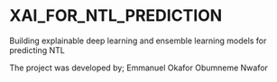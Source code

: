 # XAI_FOR_NTL_PREDICTION
Building  explainable  deep learning  and  ensemble  learning  models  for  predicting NTL

The project was developed  by;
Emmanuel Okafor
Obumneme Nwafor
